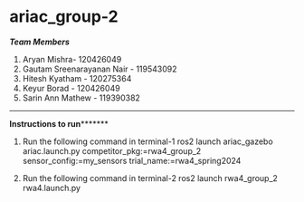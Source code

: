 # ariac_group-2
*****Team Members*****
1. Aryan Mishra- 120426049
2. Gautam Sreenarayanan Nair - 119543092
3. Hitesh Kyatham - 120275364
4. Keyur Borad - 120426049
5. Sarin Ann Mathew - 119390382
**************************************
******Instructions to run*************
1. Run the following command in terminal-1
ros2 launch ariac_gazebo ariac.launch.py competitor_pkg:=rwa4_group_2 sensor_config:=my_sensors trial_name:=rwa4_spring2024


2. Run the following command in terminal-2
ros2 launch rwa4_group_2 rwa4.launch.py


   